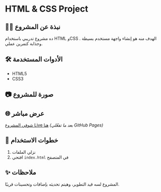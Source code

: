 # HTML & CSS Project

## 👩‍💻 نبذة عن المشروع
ده مشروع تدريبي باستخدام HTML وCSS . الهدف منه هو إنشاء واجهة مستخدم بسيطة وجذابة كتمرين عملي.

## 🛠️ الأدوات المستخدمة
- HTML5
- CSS3

## 📷 صورة للمشروع


## 🌐 عرض مباشر
[شوفي المشروع Live هنا](#) *(بعد ما تفعّلي GitHub Pages)*

## 📌 خطوات الاستخدام
1. نزلي الملفات
2. افتحي `index.html` في المتصفح

## ✨ ملاحظات
المشروع لسه قيد التطوير، وهيتم تحديثه بإضافات وتحسينات قريبًا.
